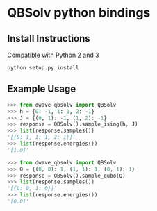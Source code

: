 # QBSolv python bindings

## Install Instructions

Compatible with Python 2 and 3

`python setup.py install`

## Example Usage

```python
>>> from dwave_qbsolv import QBSolv
>>> h = {0: -1, 1: 1, 2: -1}
>>> J = {(0, 1): -1, (1, 2): -1}
>>> response = QBSolv().sample_ising(h, J)
>>> list(response.samples())
'[{0: 1, 1: 1, 2: 1}]'
>>> list(response.energies())
'[1.0]'
```

```python
>>> from dwave_qbsolv import QBSolv
>>> Q = {(0, 0): 1, (1, 1): 1, (0, 1): 1}
>>> response = QBSolv().sample_qubo(Q)
>>> list(response.samples())
'[{0: 0, 1: 0}]'
>>> list(response.energies())
'[0.0]'
```